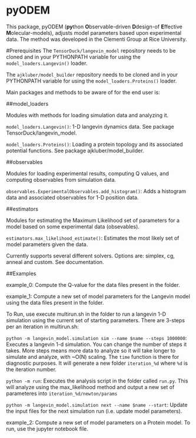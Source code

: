 pyODEM
======

This package, pyODEM (**py**thon **O**bservable-driven **D**design-of **E**ffective **M**olecular-models), adjusts model parameters based upon experimental data. The method was developed in the Clementi Group at Rice University.

#Prerequisites
The `TensorDuck/langevin_model` repository needs to be  cloned and in your PYTHONPATH variable for using the `model_loaders.Langevin()` loader.

The `ajkluber/model_builder` repository needs to be  cloned and in your PYTHONPATH variable for using the `model_loaders.Proteins()` loader.

Main packages and methods to be aware of for the end user is:

##model_loaders

Modules with methods for loading simulation data and analyzing it.

`model_loaders.Langevin()`: 1-D langevin dynamics data. See package TensorDuck/langevin_model.

`model_loaders.Proteins()`: Loading a protein topology and its associated potential functions. See package ajkluber/model_builder.

##observables

Modules for loading experimental results, computing Q values, and computing observables from simulation data.


`observables.ExperimentalObservables.add_histogram()`: Adds a histogram data and associated observables for 1-D position data.

##estimators


Modules for estimating the Maximum Likelihood set of parameters for a model based on some experimental data (obsevables).

`estimators.max_likelihood_estimate()`: Estimates the most likely set of model parameters given the data.

Currently supports several different solvers. Options are: simplex, cg, anneal and custom. See documentation.


##Examples

example_0: Compute the Q-value for the data files present in the folder.

example_1: Compute a new set of model parameters for the Langevin model using the data files present in the folder.

To Run, use execute multirun.sh in the folder to run a langevin 1-D simulation using the current set of starting parameters. There are 3-steps per an iteration in multirun.sh:

`python -m langevin_model.simulation sim --name $name --steps 1000000`: Executes a langevin 1-d simulation. You can change the number of steps it takes. More steps means more data to analyze so it will take longer to simulate and analyze, with ~O(N) scaling. The `time` function is there for diagnostic purposes. It will generate a new folder `iteration_%d` where `%d` is the iteration number.

`python -m run`: Executes the analysis script in the folder called `run.py`. This will analyze using the max_likelihood method and output a new set of parameteres into `iteration_%d/newton/params`

`python -m langevin_model.simulation next --name $name --start`: Update the input files for the next simulation run (i.e. update model parameters).

example_2: Compute a new set of model parameters on a Protein model. To run, use the jupyter notebook file.
